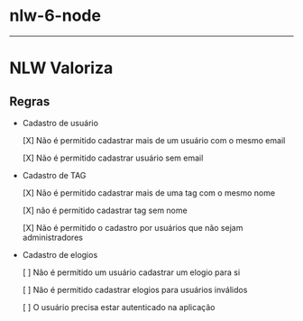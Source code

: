 # nlw-6-node

---

# NLW Valoriza

## Regras

- Cadastro de usuário

  [X] Não é permitido cadastrar mais de um usuário com o mesmo email

  [X] Não é permitido cadastrar usuário sem email

- Cadastro de TAG

  [X] Não é permitido cadastrar mais de uma tag com o mesmo nome

  [X] não é permitido cadastrar tag sem nome

  [X] Não é permitido o cadastro por usuários que não sejam administradores

- Cadastro de elogios

  [ ] Não é permitido um usuário cadastrar um elogio para si

  [ ] Não é permitido cadastrar elogios para usuários inválidos

  [ ] O usuário precisa estar autenticado na aplicação
